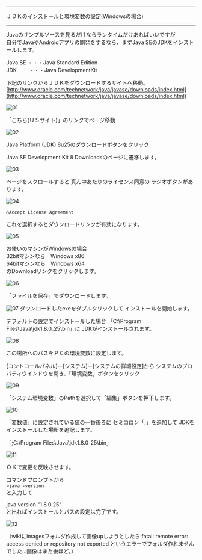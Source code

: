 ***
ＪＤＫのインストールと環境変数の設定(Windowsの場合)
***

Javaのサンプルソースを見るだけならランタイムだけあればいいですが  
自分でJavaやAndroidアプリの開発をするなら、まずJava SEのJDKをインストールします。

 Java SE ・・・Java Standard Edition  
 JDK　　   ・・・Java DevelopmentKit  

下記のリンクからＪＤＫをダウンロードするサイトへ移動。  
[http://www.oracle.com/technetwork/java/javase/downloads/index.html](http://www.oracle.com/technetwork/java/javase/downloads/index.html)

![01](https://github.com/wiki/miyake-yasunaga/JDK_INSTALL/images/01.png)

「こちら(ＵＳサイト)」のリンクでページ移動

![02](https://github.com/wiki/miyake-yasunaga/JDK_INSTALL/images/02.png)

Java Platform (JDK) 8u25のダウンロードボタンをクリック

Java SE Development Kit 8 Downloadsのページに遷移します。

![03](https://github.com/wiki/miyake-yasunaga/JDK_INSTALL/images/03.png)

ページをスクロールすると
真ん中あたりのライセンス同意の
ラジオボタンがあります。

![04](https://github.com/wiki/miyake-yasunaga/JDK_INSTALL/images/04.png)

```○Accept License Agreement```

これを選択するとダウンロードリンクが有効になります。

![05](https://github.com/wiki/miyake-yasunaga/JDK_INSTALL/images/05.png)

お使いのマシンがWindowsの場合  
32bitマシンなら　Windows x86  
64bitマシンなら　Windows x64  
のDownloadリンクをクリックします。


![06](https://github.com/wiki/miyake-yasunaga/JDK_INSTALL/images/06.png)

「ファイルを保存」でダウンロードします。

![07](https://github.com/wiki/miyake-yasunaga/JDK_INSTALL/images/07.png)
ダウンロードしたexeをダブルクリックして
インストールを開始します。

デフォルトの設定でインストールした場合
「C:\Program Files\Java\jdk1.8.0_25\bin」に
JDKがインストールされます。

![08](https://github.com/wiki/miyake-yasunaga/JDK_INSTALL/images/08.png)

この場所へのパスをＰＣの環境変数に設定します。

[コントロールパネル]－[システム]－[システムの詳細設定]から
システムのプロパティウインドウを開き、「環境変数」ボタンをクリック

![09](https://github.com/wiki/miyake-yasunaga/JDK_INSTALL/images/09.png)

「システム環境変数」のPathを選択して「編集」ボタンを押下します。

![10](https://github.com/wiki/miyake-yasunaga/JDK_INSTALL/images/10.png)

「変数値」に設定されている値の一番後ろに
セミコロン「;」を追加して
JDKをインストールした場所を追記します。

 「;C:\Program Files\Java\jdk1.8.0_25\bin」

![11](https://github.com/wiki/miyake-yasunaga/JDK_INSTALL/images/11.png)

ＯＫで変更を反映させます。


コマンドプロンプトから  
```>java -version```   
と入力して

 java version "1.8.0.25"  
と出ればインストールとパスの設定は完了です。

![12](https://github.com/miyake-yasunaga/JDK_INSTALL/https://github.com/wiki/miyake-yasunaga/JDK_INSTALL/images/12.png)

（wikiにimagesフォルダ作成して画像upしようとしたら
fatal: remote error: access denied or repository not exported
というエラーでフォルダ作れませんでした...画像はまた後ほど。）
